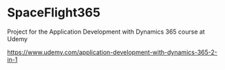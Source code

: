 # SpaceFlight365
Project for the Application Development with Dynamics 365 course at Udemy

https://www.udemy.com/application-development-with-dynamics-365-2-in-1
